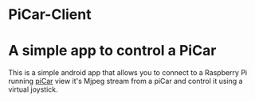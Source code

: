 # PiCar-Client
A simple app to control a PiCar
==============================

This is a simple android app that allows you to connect to a
Raspberry Pi running [piCar](https://github.com/jerome1232/PiCar)
view it's Mjpeg stream from a piCar and control it using a virtual joystick.
